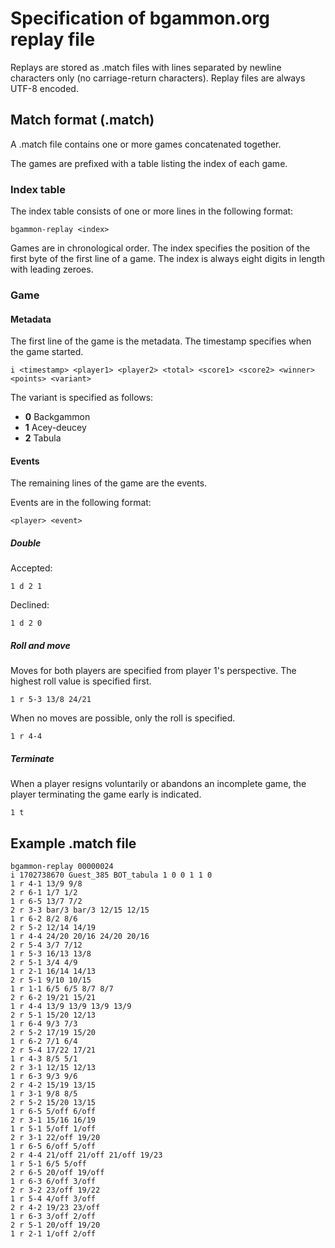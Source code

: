 # Specification of bgammon.org replay file

Replays are stored as .match files with lines separated by newline characters only
(no carriage-return characters). Replay files are always UTF-8 encoded.

## Match format (.match)

A .match file contains one or more games concatenated together.

The games are prefixed with a table listing the index of each game.

### Index table

The index table consists of one or more lines in the following format:

`bgammon-replay <index>`

Games are in chronological order.
The index specifies the position of the first byte of the first line of a game.
The index is always eight digits in length with leading zeroes.

### Game

#### Metadata

The first line of the game is the metadata. The timestamp specifies when the game started.

`i <timestamp> <player1> <player2> <total> <score1> <score2> <winner> <points> <variant>`

The variant is specified as follows:

- **0** Backgammon
- **1** Acey-deucey
- **2** Tabula

#### Events

The remaining lines of the game are the events.

Events are in the following format:

`<player> <event>`

##### Double

Accepted:

`1 d 2 1`

Declined:

`1 d 2 0`

##### Roll and move

Moves for both players are specified from player 1's perspective. The highest roll value is specified first.

`1 r 5-3 13/8 24/21`

When no moves are possible, only the roll is specified.

`1 r 4-4`

##### Terminate

When a player resigns voluntarily or abandons an incomplete game, the player terminating the game early is indicated.

`1 t`

## Example .match file

```
bgammon-replay 00000024
i 1702738670 Guest_385 BOT_tabula 1 0 0 1 1 0
1 r 4-1 13/9 9/8
2 r 6-1 1/7 1/2
1 r 6-5 13/7 7/2
2 r 3-3 bar/3 bar/3 12/15 12/15
1 r 6-2 8/2 8/6
2 r 5-2 12/14 14/19
1 r 4-4 24/20 20/16 24/20 20/16
2 r 5-4 3/7 7/12
1 r 5-3 16/13 13/8
2 r 5-1 3/4 4/9
1 r 2-1 16/14 14/13
2 r 5-1 9/10 10/15
1 r 1-1 6/5 6/5 8/7 8/7
2 r 6-2 19/21 15/21
1 r 4-4 13/9 13/9 13/9 13/9
2 r 5-1 15/20 12/13
1 r 6-4 9/3 7/3
2 r 5-2 17/19 15/20
1 r 6-2 7/1 6/4
2 r 5-4 17/22 17/21
1 r 4-3 8/5 5/1
2 r 3-1 12/15 12/13
1 r 6-3 9/3 9/6
2 r 4-2 15/19 13/15
1 r 3-1 9/8 8/5
2 r 5-2 15/20 13/15
1 r 6-5 5/off 6/off
2 r 3-1 15/16 16/19
1 r 5-1 5/off 1/off
2 r 3-1 22/off 19/20
1 r 6-5 6/off 5/off
2 r 4-4 21/off 21/off 21/off 19/23
1 r 5-1 6/5 5/off
2 r 6-5 20/off 19/off
1 r 6-3 6/off 3/off
2 r 3-2 23/off 19/22
1 r 5-4 4/off 3/off
2 r 4-2 19/23 23/off
1 r 6-3 3/off 2/off
2 r 5-1 20/off 19/20
1 r 2-1 1/off 2/off
```
